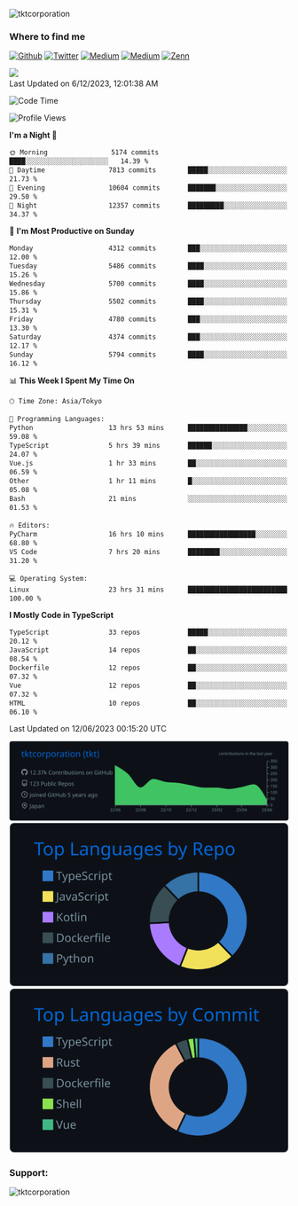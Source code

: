 <p align="left"> <img src="https://komarev.com/ghpvc/?username=tktcorporation&label=Profile%20views&color=0e75b6&style=flat" alt="tktcorporation" /> </p>

<h3>Where to find me</h3>
<p>
<a href="https://github.com/tktcorporation" target="_blank"><img alt="Github" src="https://img.shields.io/badge/GitHub-%2312100E.svg?&style=for-the-badge&logo=Github&logoColor=white" /></a>
<a href="https://twitter.com/tktcorporation" target="_blank"><img alt="Twitter" src="https://img.shields.io/badge/twitter-%231DA1F2.svg?&style=for-the-badge&logo=twitter&logoColor=white" /></a>
<a href="https://www.linkedin.com/in/tktcorporation" target="_blank"><img alt="Medium" src="https://img.shields.io/badge/linkdin-0a66c2.svg?&style=for-the-badge&logo=linkedin&logoColor=white" /></a>
<a href="https://qiita.com/tktcorporation" target="_blank"><img alt="Medium" src="https://img.shields.io/badge/qiita-55C500.svg?&style=for-the-badge&logo=qiita&logoColor=white" /></a>
<a href="https://zenn.dev/tktcorporation" target="_blank"><img alt="Zenn" src="https://img.shields.io/badge/Zenn-3EA8FF.svg?&style=for-the-badge&logo=Zenn&logoColor=white" /></a>
</p>

<!--START_SECTION:lapras-card-->
<a href="https://lapras.com/public/tktcorporation" target="_blank" rel="noopener noreferrer"><img src="https://lapras-card-generator.vercel.app/api/svg?e=3.86&b=3.48&i=3.58&b1=%23232323&b2=%236d6d6d&i1=%23212121&i2=%23818181&l=en" width="300" ></a>  
Last Updated on 6/12/2023, 12:01:38 AM
<!--END_SECTION:lapras-card-->
  
<!--START_SECTION:waka-->
![Code Time](http://img.shields.io/badge/Code%20Time-1%2C018%20hrs%2042%20mins-blue)

![Profile Views](http://img.shields.io/badge/Profile%20Views-2-blue)

**I'm a Night 🦉** 

```text
🌞 Morning                5174 commits        ████░░░░░░░░░░░░░░░░░░░░░   14.39 % 
🌆 Daytime                7813 commits        █████░░░░░░░░░░░░░░░░░░░░   21.73 % 
🌃 Evening                10604 commits       ███████░░░░░░░░░░░░░░░░░░   29.50 % 
🌙 Night                  12357 commits       █████████░░░░░░░░░░░░░░░░   34.37 % 
```
📅 **I'm Most Productive on Sunday** 

```text
Monday                   4312 commits        ███░░░░░░░░░░░░░░░░░░░░░░   12.00 % 
Tuesday                  5486 commits        ████░░░░░░░░░░░░░░░░░░░░░   15.26 % 
Wednesday                5700 commits        ████░░░░░░░░░░░░░░░░░░░░░   15.86 % 
Thursday                 5502 commits        ████░░░░░░░░░░░░░░░░░░░░░   15.31 % 
Friday                   4780 commits        ███░░░░░░░░░░░░░░░░░░░░░░   13.30 % 
Saturday                 4374 commits        ███░░░░░░░░░░░░░░░░░░░░░░   12.17 % 
Sunday                   5794 commits        ████░░░░░░░░░░░░░░░░░░░░░   16.12 % 
```


📊 **This Week I Spent My Time On** 

```text
🕑︎ Time Zone: Asia/Tokyo

💬 Programming Languages: 
Python                   13 hrs 53 mins      ███████████████░░░░░░░░░░   59.08 % 
TypeScript               5 hrs 39 mins       ██████░░░░░░░░░░░░░░░░░░░   24.07 % 
Vue.js                   1 hr 33 mins        ██░░░░░░░░░░░░░░░░░░░░░░░   06.59 % 
Other                    1 hr 11 mins        █░░░░░░░░░░░░░░░░░░░░░░░░   05.08 % 
Bash                     21 mins             ░░░░░░░░░░░░░░░░░░░░░░░░░   01.53 % 

🔥 Editors: 
PyCharm                  16 hrs 10 mins      █████████████████░░░░░░░░   68.80 % 
VS Code                  7 hrs 20 mins       ████████░░░░░░░░░░░░░░░░░   31.20 % 

💻 Operating System: 
Linux                    23 hrs 31 mins      █████████████████████████   100.00 % 
```

**I Mostly Code in TypeScript** 

```text
TypeScript               33 repos            █████░░░░░░░░░░░░░░░░░░░░   20.12 % 
JavaScript               14 repos            ██░░░░░░░░░░░░░░░░░░░░░░░   08.54 % 
Dockerfile               12 repos            ██░░░░░░░░░░░░░░░░░░░░░░░   07.32 % 
Vue                      12 repos            ██░░░░░░░░░░░░░░░░░░░░░░░   07.32 % 
HTML                     10 repos            ██░░░░░░░░░░░░░░░░░░░░░░░   06.10 % 
```




 Last Updated on 12/06/2023 00:15:20 UTC
<!--END_SECTION:waka-->

[![](https://raw.githubusercontent.com/tktcorporation/tktcorporation/master/profile-summary-card-output/github_dark/0-profile-details.svg)](https://github.com/vn7n24fzkq/github-profile-summary-cards)
[![](https://raw.githubusercontent.com/tktcorporation/tktcorporation/master/profile-summary-card-output/github_dark/1-repos-per-language.svg)](https://github.com/vn7n24fzkq/github-profile-summary-cards) [![](https://raw.githubusercontent.com/tktcorporation/tktcorporation/master/profile-summary-card-output/github_dark/2-most-commit-language.svg)](https://github.com/vn7n24fzkq/github-profile-summary-cards)

<h3 align="left">Support:</h3>
<p><a href="https://www.buymeacoffee.com/tktcorporation"> <img align="left" src="https://cdn.buymeacoffee.com/buttons/v2/default-yellow.png" height="50" width="210" alt="tktcorporation" /></a></p><br><br>

